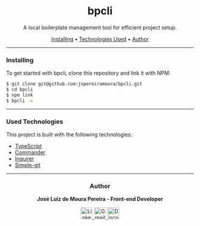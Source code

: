 <h1 align="center">bpcli</h1>

<p align="center">A local boilerplate management tool for efficient project setup.</p>

<p align="center">
    <a href="#installing">Installing</a> •
    <a href="#used-techs">Technologies Used</a> •
    <a href="#author">Author</a>
</p>

---

<h3 id="installing">Installing</h3>

To get started with bpcli, clone this repository and link it with NPM:

```bash
$ git clone git@github.com:jspereiramoura/bpcli.git
$ cd bpcli
$ npm link
$ bpcli -v
```

---

<h3 id="tecnologias">Used Technologies</h3>
This project is built with the following technologies:


- [TypeScript](https://www.typescriptlang.org/)
- [Commander](https://www.npmjs.com/package/commander)
- [Inquirer](https://www.npmjs.com/package/@inquirer/prompts)
- [Simple-git](https://www.npmjs.com/package/simple-git)

---

<div align="center">
<h3 id="autor">Author</h3>

<strong>José Luiz de Moura Pereira - Front-end Developer</strong>

<div>
  <a href="https://www.linkedin.com/in/jspereiramoura" target="_blank">
    <img src="https://img.shields.io/static/v1?message=LinkedIn&logo=linkedin&label=&color=0077B5&logoColor=white&labelColor=&style=for-the-badge" height="32" alt="LinkedIn" />
  </a>
  <a href="mailto:joseluiz.zp@gmail.com">
    <img src="https://img.shields.io/static/v1?message=Gmail&logo=gmail&label=&color=D14836&logoColor=white&labelColor=&style=for-the-badge" height="32" alt="Gmail" />
  </a>
  <a href="https://discordapp.com/users/jspereiramoura" target="_blank">
    <img src="https://img.shields.io/static/v1?message=Discord&logo=discord&label=&color=7289DA&logoColor=white&labelColor=&style=for-the-badge" height="32" alt="Discord" />
  </a>
</div>

</div>